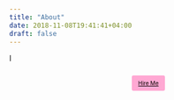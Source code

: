 ```yaml
---
title: "About"
date: 2018-11-08T19:41:41+04:00
draft: false
---
```


I

<br>
<center> <a href="https://www.paypal.me/towasim" target="_blank" style="background: #FFA8D3; color: #000000; padding: 8px 12px; font-size: 10px; border-radius: 3px;"> Hire Me </a> </center>
